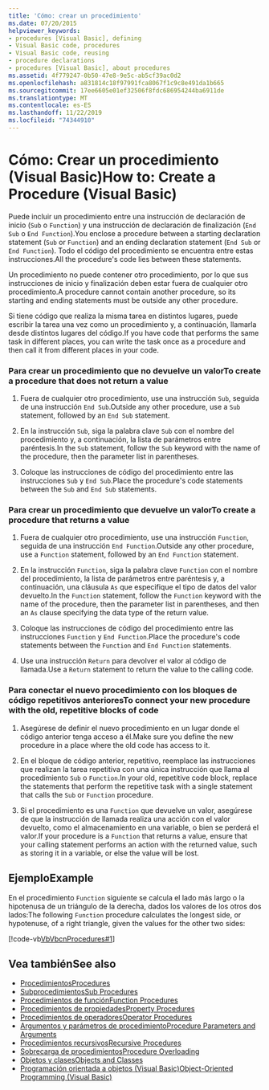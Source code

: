 ```yaml
---
title: 'Cómo: crear un procedimiento'
ms.date: 07/20/2015
helpviewer_keywords:
- procedures [Visual Basic], defining
- Visual Basic code, procedures
- Visual Basic code, reusing
- procedure declarations
- procedures [Visual Basic], about procedures
ms.assetid: 4f779247-0b50-47e8-9e5c-ab5cf39ac0d2
ms.openlocfilehash: a831814c18f97991fca8067f1c9c8e491da1b665
ms.sourcegitcommit: 17ee6605e01ef32506f8fdc686954244ba6911de
ms.translationtype: MT
ms.contentlocale: es-ES
ms.lasthandoff: 11/22/2019
ms.locfileid: "74344910"
---
```

# <a name="how-to-create-a-procedure-visual-basic"></a><span data-ttu-id="58780-102">Cómo: Crear un procedimiento (Visual Basic)</span><span class="sxs-lookup"><span data-stu-id="58780-102">How to: Create a Procedure (Visual Basic)</span></span>

<span data-ttu-id="58780-103">Puede incluir un procedimiento entre una instrucción de declaración de inicio (`Sub` o `Function`) y una instrucción de declaración de finalización (`End Sub` o `End Function`).</span><span class="sxs-lookup"><span data-stu-id="58780-103">You enclose a procedure between a starting declaration statement (`Sub` or `Function`) and an ending declaration statement (`End Sub` or `End Function`).</span></span> <span data-ttu-id="58780-104">Todo el código del procedimiento se encuentra entre estas instrucciones.</span><span class="sxs-lookup"><span data-stu-id="58780-104">All the procedure's code lies between these statements.</span></span>

 <span data-ttu-id="58780-105">Un procedimiento no puede contener otro procedimiento, por lo que sus instrucciones de inicio y finalización deben estar fuera de cualquier otro procedimiento.</span><span class="sxs-lookup"><span data-stu-id="58780-105">A procedure cannot contain another procedure, so its starting and ending statements must be outside any other procedure.</span></span>

 <span data-ttu-id="58780-106">Si tiene código que realiza la misma tarea en distintos lugares, puede escribir la tarea una vez como un procedimiento y, a continuación, llamarla desde distintos lugares del código.</span><span class="sxs-lookup"><span data-stu-id="58780-106">If you have code that performs the same task in different places, you can write the task once as a procedure and then call it from different places in your code.</span></span>

### <a name="to-create-a-procedure-that-does-not-return-a-value"></a><span data-ttu-id="58780-107">Para crear un procedimiento que no devuelve un valor</span><span class="sxs-lookup"><span data-stu-id="58780-107">To create a procedure that does not return a value</span></span>

1. <span data-ttu-id="58780-108">Fuera de cualquier otro procedimiento, use una instrucción `Sub`, seguida de una instrucción `End Sub`.</span><span class="sxs-lookup"><span data-stu-id="58780-108">Outside any other procedure, use a `Sub` statement, followed by an `End Sub` statement.</span></span>

2. <span data-ttu-id="58780-109">En la instrucción `Sub`, siga la palabra clave `Sub` con el nombre del procedimiento y, a continuación, la lista de parámetros entre paréntesis.</span><span class="sxs-lookup"><span data-stu-id="58780-109">In the `Sub` statement, follow the `Sub` keyword with the name of the procedure, then the parameter list in parentheses.</span></span>

3. <span data-ttu-id="58780-110">Coloque las instrucciones de código del procedimiento entre las instrucciones `Sub` y `End Sub`.</span><span class="sxs-lookup"><span data-stu-id="58780-110">Place the procedure's code statements between the `Sub` and `End Sub` statements.</span></span>

### <a name="to-create-a-procedure-that-returns-a-value"></a><span data-ttu-id="58780-111">Para crear un procedimiento que devuelve un valor</span><span class="sxs-lookup"><span data-stu-id="58780-111">To create a procedure that returns a value</span></span>

1. <span data-ttu-id="58780-112">Fuera de cualquier otro procedimiento, use una instrucción `Function`, seguida de una instrucción `End Function`.</span><span class="sxs-lookup"><span data-stu-id="58780-112">Outside any other procedure, use a `Function` statement, followed by an `End Function` statement.</span></span>

2. <span data-ttu-id="58780-113">En la instrucción `Function`, siga la palabra clave `Function` con el nombre del procedimiento, la lista de parámetros entre paréntesis y, a continuación, una cláusula `As` que especifique el tipo de datos del valor devuelto.</span><span class="sxs-lookup"><span data-stu-id="58780-113">In the `Function` statement, follow the `Function` keyword with the name of the procedure, then the parameter list in parentheses, and then an `As` clause specifying the data type of the return value.</span></span>

3. <span data-ttu-id="58780-114">Coloque las instrucciones de código del procedimiento entre las instrucciones `Function` y `End Function`.</span><span class="sxs-lookup"><span data-stu-id="58780-114">Place the procedure's code statements between the `Function` and `End Function` statements.</span></span>

4. <span data-ttu-id="58780-115">Use una instrucción `Return` para devolver el valor al código de llamada.</span><span class="sxs-lookup"><span data-stu-id="58780-115">Use a `Return` statement to return the value to the calling code.</span></span>

### <a name="to-connect-your-new-procedure-with-the-old-repetitive-blocks-of-code"></a><span data-ttu-id="58780-116">Para conectar el nuevo procedimiento con los bloques de código repetitivos anteriores</span><span class="sxs-lookup"><span data-stu-id="58780-116">To connect your new procedure with the old, repetitive blocks of code</span></span>

1. <span data-ttu-id="58780-117">Asegúrese de definir el nuevo procedimiento en un lugar donde el código anterior tenga acceso a él.</span><span class="sxs-lookup"><span data-stu-id="58780-117">Make sure you define the new procedure in a place where the old code has access to it.</span></span>

2. <span data-ttu-id="58780-118">En el bloque de código anterior, repetitivo, reemplace las instrucciones que realizan la tarea repetitiva con una única instrucción que llama al procedimiento `Sub` o `Function`.</span><span class="sxs-lookup"><span data-stu-id="58780-118">In your old, repetitive code block, replace the statements that perform the repetitive task with a single statement that calls the `Sub` or `Function` procedure.</span></span>

3. <span data-ttu-id="58780-119">Si el procedimiento es una `Function` que devuelve un valor, asegúrese de que la instrucción de llamada realiza una acción con el valor devuelto, como el almacenamiento en una variable, o bien se perderá el valor.</span><span class="sxs-lookup"><span data-stu-id="58780-119">If your procedure is a `Function` that returns a value, ensure that your calling statement performs an action with the returned value, such as storing it in a variable, or else the value will be lost.</span></span>

## <a name="example"></a><span data-ttu-id="58780-120">Ejemplo</span><span class="sxs-lookup"><span data-stu-id="58780-120">Example</span></span>

 <span data-ttu-id="58780-121">En el procedimiento `Function` siguiente se calcula el lado más largo o la hipotenusa de un triángulo de la derecha, dados los valores de los otros dos lados:</span><span class="sxs-lookup"><span data-stu-id="58780-121">The following `Function` procedure calculates the longest side, or hypotenuse, of a right triangle, given the values for the other two sides:</span></span>

 [!code-vb[VbVbcnProcedures#1](~/samples/snippets/visualbasic/VS_Snippets_VBCSharp/VbVbcnProcedures/VB/Class1.vb#1)]

## <a name="see-also"></a><span data-ttu-id="58780-122">Vea también</span><span class="sxs-lookup"><span data-stu-id="58780-122">See also</span></span>

- [<span data-ttu-id="58780-123">Procedimientos</span><span class="sxs-lookup"><span data-stu-id="58780-123">Procedures</span></span>](index.md)
- [<span data-ttu-id="58780-124">Subprocedimientos</span><span class="sxs-lookup"><span data-stu-id="58780-124">Sub Procedures</span></span>](sub-procedures.md)
- [<span data-ttu-id="58780-125">Procedimientos de función</span><span class="sxs-lookup"><span data-stu-id="58780-125">Function Procedures</span></span>](function-procedures.md)
- [<span data-ttu-id="58780-126">Procedimientos de propiedades</span><span class="sxs-lookup"><span data-stu-id="58780-126">Property Procedures</span></span>](property-procedures.md)
- [<span data-ttu-id="58780-127">Procedimientos de operadores</span><span class="sxs-lookup"><span data-stu-id="58780-127">Operator Procedures</span></span>](operator-procedures.md)
- [<span data-ttu-id="58780-128">Argumentos y parámetros de procedimiento</span><span class="sxs-lookup"><span data-stu-id="58780-128">Procedure Parameters and Arguments</span></span>](procedure-parameters-and-arguments.md)
- [<span data-ttu-id="58780-129">Procedimientos recursivos</span><span class="sxs-lookup"><span data-stu-id="58780-129">Recursive Procedures</span></span>](recursive-procedures.md)
- [<span data-ttu-id="58780-130">Sobrecarga de procedimientos</span><span class="sxs-lookup"><span data-stu-id="58780-130">Procedure Overloading</span></span>](procedure-overloading.md)
- [<span data-ttu-id="58780-131">Objetos y clases</span><span class="sxs-lookup"><span data-stu-id="58780-131">Objects and Classes</span></span>](../objects-and-classes/index.md)
- [<span data-ttu-id="58780-132">Programación orientada a objetos (Visual Basic)</span><span class="sxs-lookup"><span data-stu-id="58780-132">Object-Oriented Programming (Visual Basic)</span></span>](../../concepts/object-oriented-programming.md)
